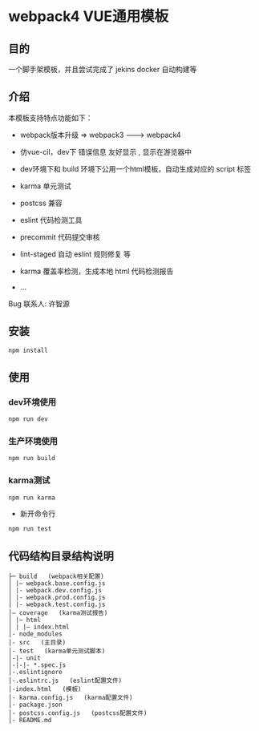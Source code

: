 # webpack4 VUE通用模板

## 目的
一个脚手架模板，并且尝试完成了 jekins docker 自动构建等 

## 介绍

本模板支持特点功能如下：
* webpack版本升级 =>  webpack3 ---> webpack4

* 仿vue-cil，dev下 错误信息 友好显示 , 显示在游览器中

* dev环境下和 build 环境下公用一个html模板，自动生成对应的 script 标签

* karma 单元测试

* postcss 兼容

* eslint 代码检测工具

* precommit 代码提交审核

* lint-staged 自动 eslint 规则修复 等

* karma 覆盖率检测，生成本地 html 代码检测报告

* ...


Bug 联系人: 许智源

## 安装
```bash
npm install
```

## 使用

### dev环境使用
```bash
npm run dev
```

### 生产环境使用

```bash
npm run build
```

### karma测试
```bash
npm run karma
```

- 新开命令行

```bash
npm run test
```

## 代码结构目录结构说明


```
├─ build   (webpack相关配置)
│ |– webpack.base.config.js
│ |- webpack.dev.config.js
│ |- webpack.prod.config.js
│ |- webpack.test.config.js
│– coverage   (karma测试报告)
│ |– html
│ | |– index.html
│- node_modules
│- src   (主目录)
│- test   (karma单元测试脚本)
│-|- unit
│-|-|- *.spec.js
│-.eslintignore
│-.eslintrc.js   (eslint配置文件)
│-index.html   (模板)
│- karma.config.js   (karma配置文件)
│- package.json
│- postcss.config.js   (postcss配置文件)
│- README.md
```


